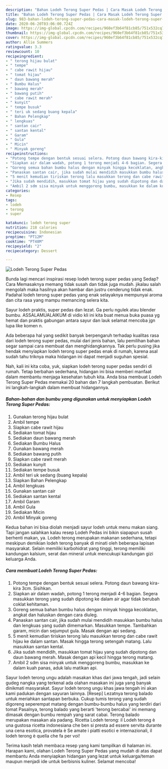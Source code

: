 ```yaml
---
description: "Bahan Lodeh Terong Super Pedas | Cara Masak Lodeh Terong Super Pedas Yang Enak Dan Lezat"
title: "Bahan Lodeh Terong Super Pedas | Cara Masak Lodeh Terong Super Pedas Yang Enak Dan Lezat"
slug: 983-bahan-lodeh-terong-super-pedas-cara-masak-lodeh-terong-super-pedas-yang-enak-dan-lezat
date: 2020-06-20T03:06:00.724Z
image: https://img-global.cpcdn.com/recipes/960ef3b64f81cb85/751x532cq70/lodeh-terong-super-pedas-foto-resep-utama.jpg
thumbnail: https://img-global.cpcdn.com/recipes/960ef3b64f81cb85/751x532cq70/lodeh-terong-super-pedas-foto-resep-utama.jpg
cover: https://img-global.cpcdn.com/recipes/960ef3b64f81cb85/751x532cq70/lodeh-terong-super-pedas-foto-resep-utama.jpg
author: Allie Summers
ratingvalue: 3.3
reviewcount: 10
recipeingredient:
- " terong hijau bulat"
- " tempe"
- " cabe rawit hijau"
- " tomat hijau"
- " daun bawang merah"
- " Bumbu Halus"
- " bawang merah"
- " bawang putih"
- " cabe rawit merah"
- " kunyit"
- " tempe busuk"
- " teri uk sedang buang kepala"
- " Bahan Pelengkap"
- " lengkuas"
- " santan cair"
- " santan kental"
- " Garam"
- " Gula"
- " Micin"
- " Minyak goreng"
recipeinstructions:
- "Potong tempe dengan bentuk sesuai selera. Potong daun bawang kira-kira 3cm. Sisihkan."
- "Siapkan air dalam wadah, potong 1 terong menjadi 4-6 bagian. Segera masukkan terong yang sudah dipotong ke dalam air agar tidak berubah coklat kehitaman."
- "Goreng semua bahan bumbu halus dengan minyak hingga kecoklatan, angkat dan haluskan dengan cara diuleg."
- "Panaskan santan cair, jika sudah mulai mendidih masukkan bumbu halus dan lengkuas yang sudah dimemarkan. Masukkan tempe. Tambahkan garam, micin dan sejumput gula. Masak dengan api sedang."
- "5 menit kemudian tiriskan terong lalu masukkan terong dan cabe rawit hijau ke dalam santan. Masak hingga terong setengah matang. Lalu masukkan santan kental."
- "Jika sudah mendidih, masukkan tomat hijau yang sudah dipotong dan daun bawang merah. Masak dengan api kecil hingga terong matang."
- "Ambil 2 sdm sisa minyak untuk menggoreng bumbu, masukkan ke dalam kuah panas, aduk lalu matikan api."
categories:
- Resep
tags:
- lodeh
- terong
- super

katakunci: lodeh terong super 
nutrition: 218 calories
recipecuisine: Indonesian
preptime: "PT12M"
cooktime: "PT48M"
recipeyield: "2"
recipecategory: Dessert

---
```



![Lodeh Terong Super Pedas](https://img-global.cpcdn.com/recipes/960ef3b64f81cb85/751x532cq70/lodeh-terong-super-pedas-foto-resep-utama.jpg)

Bunda lagi mencari inspirasi resep lodeh terong super pedas yang Sedap? Cara Memasaknya memang tidak susah dan tidak juga mudah. jikalau salah mengolah maka hasilnya akan hambar dan justru cenderung tidak enak. Padahal lodeh terong super pedas yang enak selayaknya mempunyai aroma dan cita rasa yang mampu memancing selera kita.

Sayur lodeh praktis, super pedas dan lezat. Ga perlu ngulek atau blender bumbu. ASSALAMUALAIKUM di vidio kli ini kita buat menua buka puasa yg hemat dan praktis gabungan antara sayur dan lauk selamat mencoba jgn lupa like komen n.

Ada beberapa hal yang sedikit banyak berpengaruh terhadap kualitas rasa dari lodeh terong super pedas, mulai dari jenis bahan, lalu pemilihan bahan segar sampai cara membuat dan menghidangkannya. Tak perlu pusing jika hendak menyiapkan lodeh terong super pedas enak di rumah, karena asal sudah tahu triknya maka hidangan ini dapat menjadi suguhan spesial.


Nah, kali ini kita coba, yuk, siapkan lodeh terong super pedas sendiri di rumah. Tetap berbahan sederhana, hidangan ini bisa memberi manfaat dalam membantu menjaga kesehatan tubuh kita. Anda bisa membuat Lodeh Terong Super Pedas memakai 20 bahan dan 7 langkah pembuatan. Berikut ini langkah-langkah dalam membuat hidangannya.

<!--inarticleads1-->

##### Bahan-bahan dan bumbu yang digunakan untuk menyiapkan Lodeh Terong Super Pedas:

1. Gunakan  terong hijau bulat
1. Ambil  tempe
1. Siapkan  cabe rawit hijau
1. Sediakan  tomat hijau
1. Sediakan  daun bawang merah
1. Sediakan  Bumbu Halus
1. Gunakan  bawang merah
1. Sediakan  bawang putih
1. Siapkan  cabe rawit merah
1. Sediakan  kunyit
1. Sediakan  tempe busuk
1. Ambil  teri uk sedang (buang kepala)
1. Siapkan  Bahan Pelengkap
1. Ambil  lengkuas
1. Gunakan  santan cair
1. Sediakan  santan kental
1. Ambil  Garam
1. Ambil  Gula
1. Sediakan  Micin
1. Ambil  Minyak goreng


Kedua bahan ini bisa diolah menjadi sayur lodeh untuk menu makan siang. Tapi jangan salahkan kalau resep Lodeh Pedas ini bikin siapapun susah berhenti makan, ya. Lodeh terong merupakan makanan sederhana, tetapi meskipun demikian lodeh terong banyak di minati oleh beberapa lapisan masyarakat. Selain memiliki karbohidrat yang tinggi, terong memiliki kandungan kalsium, serat dan mineral untuk mencukupi kandungan gizi keluarga Anda. 

<!--inarticleads2-->

##### Cara membuat Lodeh Terong Super Pedas:

1. Potong tempe dengan bentuk sesuai selera. Potong daun bawang kira-kira 3cm. Sisihkan.
1. Siapkan air dalam wadah, potong 1 terong menjadi 4-6 bagian. Segera masukkan terong yang sudah dipotong ke dalam air agar tidak berubah coklat kehitaman.
1. Goreng semua bahan bumbu halus dengan minyak hingga kecoklatan, angkat dan haluskan dengan cara diuleg.
1. Panaskan santan cair, jika sudah mulai mendidih masukkan bumbu halus dan lengkuas yang sudah dimemarkan. Masukkan tempe. Tambahkan garam, micin dan sejumput gula. Masak dengan api sedang.
1. 5 menit kemudian tiriskan terong lalu masukkan terong dan cabe rawit hijau ke dalam santan. Masak hingga terong setengah matang. Lalu masukkan santan kental.
1. Jika sudah mendidih, masukkan tomat hijau yang sudah dipotong dan daun bawang merah. Masak dengan api kecil hingga terong matang.
1. Ambil 2 sdm sisa minyak untuk menggoreng bumbu, masukkan ke dalam kuah panas, aduk lalu matikan api.


Sayur lodeh terong ungu adalah masakan khas dari jawa tengah, jadi selain gudeg nangka yang terkenal ada olahan masakan ini juga yang banyak dinikmati masyarakat. Sayur lodeh terong ungu khas jawa tengah ini akan kami padukan dengan sayuran lainnya. [Resep] Lezatnya terong balado untuk meriahkan santapan berbuka. Cukup tumis terong yang sudah digoreng seperempat matang dengan bumbu-bumbu halus yang terdiri dari tomat Pasalnya, terong balado yang berarti &#39;terong bercabai&#39; ini memang dimasak dengan bumbu rempah yang sarat cabai. Terong balado merupakan masakan ala padang. Ricetta Lodeh terong: il Lodeh terong è una gustosa ricetta indonesiana che ben si presta ad essere servita durante una cena esotica, provatela è Se amate i piatti esotici e internazionali, il lodeh terong è quella che fa per voi! 

Terima kasih telah membaca resep yang kami tampilkan di halaman ini. Harapan kami, olahan Lodeh Terong Super Pedas yang mudah di atas dapat membantu Anda menyiapkan hidangan yang lezat untuk keluarga/teman maupun menjadi ide untuk berbisnis kuliner. Selamat mencoba!
